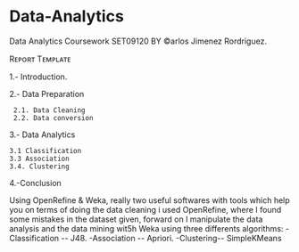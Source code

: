 # Data-Analytics
Data Analytics Coursework SET09120 BY ©arlos Jimenez Rordriguez.

Rᴇᴘᴏʀᴛ    Tᴇᴍᴘʟᴀᴛᴇ


1.- Introduction.




2.- Data Preparation



     2.1. Data Cleaning
     2.2. Data conversion
     
     
     
     
3.- Data Analytics

    3.1 Classification
    3.3 Association
    3.4. Clustering


4.-Conclusion



Using OpenRefine & Weka, really two useful softwares with tools which help you on terms of doing the data cleaning i used OpenRefine, where I found some mistakes in the dataset given, forward on I manipulate the data analysis and the data mining wit5h Weka using three differents algorithms:
-Classification -- J48.
-Association -- Apriori.
-Clustering-- SimpleKMeans 
